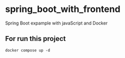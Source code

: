 # spring_boot_with_frontend
Spring Boot expample with javaScript and Docker

## For run this project
`docker compose up -d`
